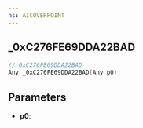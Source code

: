 ```yaml
---
ns: AICOVERPOINT
---
```

## _0xC276FE69DDA22BAD

```c
// 0xC276FE69DDA22BAD
Any _0xC276FE69DDA22BAD(Any p0);
```

## Parameters
* **p0**:
